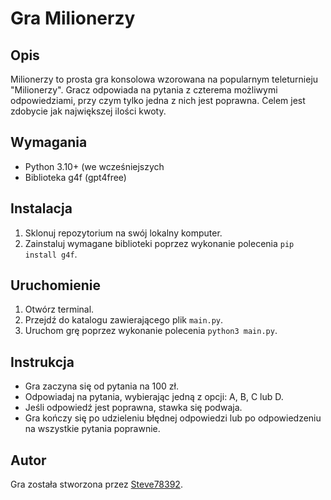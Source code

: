 # Gra Milionerzy

## Opis
Milionerzy to prosta gra konsolowa wzorowana na popularnym teleturnieju "Milionerzy". Gracz odpowiada na pytania z czterema możliwymi odpowiedziami, przy czym tylko jedna z nich jest poprawna. Celem jest zdobycie jak największej ilości kwoty.

## Wymagania
- Python 3.10+ (we wcześniejszych 
- Biblioteka g4f (gpt4free)

## Instalacja
1. Sklonuj repozytorium na swój lokalny komputer.
2. Zainstaluj wymagane biblioteki poprzez wykonanie polecenia `pip install g4f`.

## Uruchomienie
1. Otwórz terminal.
2. Przejdź do katalogu zawierającego plik `main.py`.
3. Uruchom grę poprzez wykonanie polecenia `python3 main.py`.

## Instrukcja
- Gra zaczyna się od pytania na 100 zł.
- Odpowiadaj na pytania, wybierając jedną z opcji: A, B, C lub D.
- Jeśli odpowiedź jest poprawna, stawka się podwaja.
- Gra kończy się po udzieleniu błędnej odpowiedzi lub po odpowiedzeniu na wszystkie pytania poprawnie.

## Autor
Gra została stworzona przez [Steve78392](https://github.com/Steve78392).
